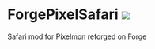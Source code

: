 # ForgePixelSafari  [![](https://jitpack.io/v/Pixelmon-Development/ForgePixelSafari.svg)](https://jitpack.io/#Pixelmon-Development/ForgePixelSafari)
Safari mod for Pixelmon reforged on Forge
